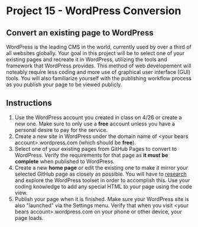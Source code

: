 # Project 15 - WordPress Conversion

## Convert an existing page to WordPress

WordPress is the leading CMS in the world, currently used by over a third of all websites globally.  Your goal in this project will be to select one of your existing pages and recreate it in WordPress, utilizing the tools and framework that WordPress provides.  This method of web developement will noteably require less coding and more use of graphical user interface (GUI) tools.  You will also familiarize yourself with the publishing workflow process as you publish your page to be viewed publicly.

## Instructions

1. Use the WordPress account you created in class on 4/26 or create a new one.  Make sure to only use a **free** account unless you have a personal desire to pay for the service.
2. Create a new site in WordPress under the domain name of &lt;your bears account&gt;.wordpress.com (which should be **free**).
3. Select one of your existing pages from GitHub Pages to convert to WordPress.  Verify the requirements for that page as **it must be complete** when published to WordPress.
4. Create a new **home page** or edit the existing one to make it mirror your selected GitHub page as closely as possible.  You will have to [research](https://wordpress.com/support/) and explore the WordPress toolset in order to accomplish this.  Use your coding knowledge to add any special HTML to your page using the code view.
5. Publish your page when it is finished.  Make sure your WordPress site is also "launched" via the Settings menu.  Verify that when you visit &lt;your bears account&gt;.wordpress.com on your phone or other device, your page loads.
